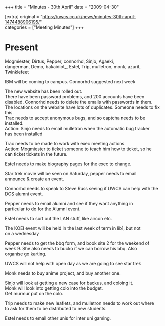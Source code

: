 +++
title = "Minutes - 30th April"
date = "2009-04-30"

[extra]
original = "https://uwcs.co.uk/news/minutes-30th-april-1474488906195/"    
categories = ["Meeting Minutes"]
+++

# Present

Mogmiester, Dirtus, Pepper, connorhd, Sinjo, Agaeki,  
dangerman, Demo, bakaidiot\_, Estel, Trip, mulletron, monk, azurit,  
Twinklefeet

IBM will be coming to campus. Connorhd suggested next week

The new website has been rolled out.  
There have been password problems, and 200 accounts have been  
disabled. Connorhd needs to delete the emails with passwords in them.  
The locations on the website have lots of duplicates. Someone needs to fix this.  
Trac needs to accept anonymous bugs, and so captcha needs to be installed.  
Action: Sinjo needs to email mulletron when the automatic bug tracker  
has been installed

Trac needs to be made to work with exec meeting actions.  
Action: Mogmiester to ticket someone to teach him how to ticket, so he  
can ticket tickets in the future.

Estel needs to make biography pages for the exec to change.

Star trek movie will be seen on Saturday, pepper needs to email  
announce & create an event.

Connorhd needs to speak to Steve Russ seeing if UWCS can help with the  
DCS alumni event.

Pepper needs to email alumni and see if they want anything in  
particular to do for the Alumni event.

Estel needs to sort out the LAN stuff, like aircon etc.

The KOEI event will be held in the last week of term in lib1, but not  
on a wednesday

Pepper needs to get the bbq form, and book site 2 for the weekend of  
week 9. She also needs to bucko if we can borrow his bbq. Also  
organise go karting.

UWCS will not help with open day as we are going to see star trek

Monk needs to buy anime project, and buy another one.

Sinjo will look at getting a new case for backus, and coloing it.  
Monk will look into getting colo into the budget.  
Get murmur put on the colo.

Trip needs to make new leaflets, and mulletron needs to work out where  
to ask for them to be distributed to new students.

Estel needs to email other unis for inter uni gaming.
